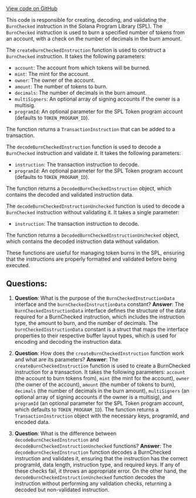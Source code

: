 [View code on GitHub](https://github.com/solana-labs/solana-program-library/token/js/src/instructions/burnChecked.ts)

This code is responsible for creating, decoding, and validating the `BurnChecked` instruction in the Solana Program Library (SPL). The `BurnChecked` instruction is used to burn a specified number of tokens from an account, with a check on the number of decimals in the burn amount.

The `createBurnCheckedInstruction` function is used to construct a `BurnChecked` instruction. It takes the following parameters:

- `account`: The account from which tokens will be burned.
- `mint`: The mint for the account.
- `owner`: The owner of the account.
- `amount`: The number of tokens to burn.
- `decimals`: The number of decimals in the burn amount.
- `multiSigners`: An optional array of signing accounts if the owner is a multisig.
- `programId`: An optional parameter for the SPL Token program account (defaults to `TOKEN_PROGRAM_ID`).

The function returns a `TransactionInstruction` that can be added to a transaction.

The `decodeBurnCheckedInstruction` function is used to decode a `BurnChecked` instruction and validate it. It takes the following parameters:

- `instruction`: The transaction instruction to decode.
- `programId`: An optional parameter for the SPL Token program account (defaults to `TOKEN_PROGRAM_ID`).

The function returns a `DecodedBurnCheckedInstruction` object, which contains the decoded and validated instruction data.

The `decodeBurnCheckedInstructionUnchecked` function is used to decode a `BurnChecked` instruction without validating it. It takes a single parameter:

- `instruction`: The transaction instruction to decode.

The function returns a `DecodedBurnCheckedInstructionUnchecked` object, which contains the decoded instruction data without validation.

These functions are useful for managing token burns in the SPL, ensuring that the instructions are properly formatted and validated before being executed.
## Questions: 
 1. **Question**: What is the purpose of the `BurnCheckedInstructionData` interface and the `burnCheckedInstructionData` constant?
   **Answer**: The `BurnCheckedInstructionData` interface defines the structure of the data required for a BurnChecked instruction, which includes the instruction type, the amount to burn, and the number of decimals. The `burnCheckedInstructionData` constant is a struct that maps the interface properties to their respective buffer layout types, which is used for encoding and decoding the instruction data.

2. **Question**: How does the `createBurnCheckedInstruction` function work and what are its parameters?
   **Answer**: The `createBurnCheckedInstruction` function is used to create a BurnChecked instruction for a transaction. It takes the following parameters: `account` (the account to burn tokens from), `mint` (the mint for the account), `owner` (the owner of the account), `amount` (the number of tokens to burn), `decimals` (the number of decimals in the burn amount), `multiSigners` (an optional array of signing accounts if the owner is a multisig), and `programId` (an optional parameter for the SPL Token program account, which defaults to `TOKEN_PROGRAM_ID`). The function returns a `TransactionInstruction` object with the necessary keys, programId, and encoded data.

3. **Question**: What is the difference between `decodeBurnCheckedInstruction` and `decodeBurnCheckedInstructionUnchecked` functions?
   **Answer**: The `decodeBurnCheckedInstruction` function decodes a BurnChecked instruction and validates it, ensuring that the instruction has the correct programId, data length, instruction type, and required keys. If any of these checks fail, it throws an appropriate error. On the other hand, the `decodeBurnCheckedInstructionUnchecked` function decodes the instruction without performing any validation checks, returning a decoded but non-validated instruction.